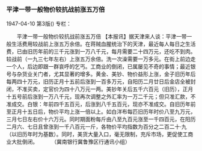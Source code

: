### 平津一带一般物价较抗战前涨五万倍

1947-04-10
第3版()
专栏：

　　平津一带一般物价较抗战前涨五万倍
    【本报讯】据天津来人谈：平津一带一般生活费用较战前上涨五万余倍。在蒋贼血腥统治下的天津，最近每人每日之生活费，已由旧历年前的三千元涨到一万八千元，每月需要二十四万元，还吃不到肉。较战前（一九三七年左右）上涨五万余倍。洗一次澡需要一万多元。在街上前边走一个人，后边即跟一群哀呼的乞丐。工商业的倒闭，已属屡见不奇的事情；最近银号与杂货业关门者，尤其显著的增多。黄金、美钞、物价益形上涨，金子旧历年后每两四十万元，旧历正月十五前后涨到一百多万元，自阳历二月廿日后金店全被封闭，不准买卖，定官价为四十八万元一两。美钞年关后五千六百元（旧历），正月十五号前后涨到一万八千元，现再次调整之外汇率为一万二千元；但只准汇款，不准成交。白银：年前四千五百元，后涨到八千五百元，现亦不准成交。自旧历年前至正月十五日后，物价平均上涨一倍以上。如白洋布每匹旧历年时价八至九万元，三月七日左右价十六万元。同时期面粉每斤由八至九百元涨至一千四百元，在阳历二月六、七日且曾涨到一千八百元一斤，各物价平均指数为百分之二百二十·九（以旧历年时为基数）。同时，美货大量入口，毫无限制，充斥市场，更促使工商业大批倒闭。
　　          （冀南银行冀鲁豫区行通讯小组）

